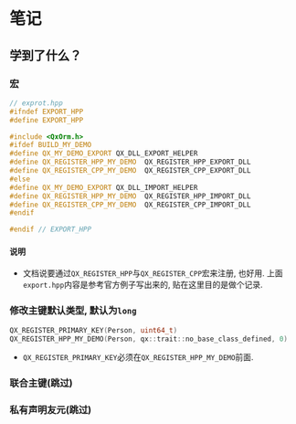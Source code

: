 # 笔记
## 学到了什么？
### 宏
```cpp
// exprot.hpp
#ifndef EXPORT_HPP
#define EXPORT_HPP

#include <QxOrm.h>
#ifdef BUILD_MY_DEMO
#define QX_MY_DEMO_EXPORT QX_DLL_EXPORT_HELPER
#define QX_REGISTER_HPP_MY_DEMO  QX_REGISTER_HPP_EXPORT_DLL
#define QX_REGISTER_CPP_MY_DEMO  QX_REGISTER_CPP_EXPORT_DLL
#else
#define QX_MY_DEMO_EXPORT QX_DLL_IMPORT_HELPER
#define QX_REGISTER_HPP_MY_DEMO  QX_REGISTER_HPP_IMPORT_DLL
#define QX_REGISTER_CPP_MY_DEMO  QX_REGISTER_CPP_IMPORT_DLL
#endif

#endif // EXPORT_HPP
```
#### 说明
* 文档说要通过`QX_REGISTER_HPP`与`QX_REGISTER_CPP`宏来注册, 也好用.
  上面`export.hpp`内容是参考官方例子写出来的, 贴在这里目的是做个记录.
### 修改主键默认类型, 默认为`long`
```cpp
QX_REGISTER_PRIMARY_KEY(Person, uint64_t)
QX_REGISTER_HPP_MY_DEMO(Person, qx::trait::no_base_class_defined, 0)
```
* `QX_REGISTER_PRIMARY_KEY`必须在`QX_REGISTER_HPP_MY_DEMO`前面.
### 联合主键(跳过)
### 私有声明友元(跳过)
### 